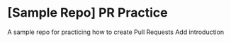 # [Sample Repo] PR Practice
A sample repo for practicing how to create Pull Requests
Add introduction
